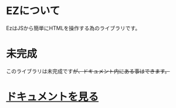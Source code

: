 # EZについて
EzはJSから簡単にHTMLを操作する為のライブラリです。

# 未完成
このライブラリは未完成です~~が、ドキュメント内にある事はできます。~~

# [ドキュメントを見る](./documents/index.md)